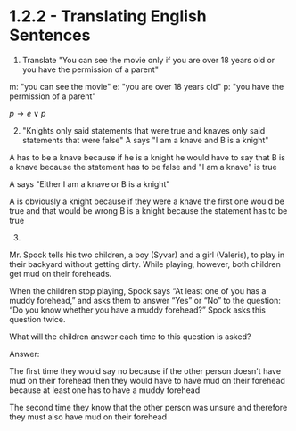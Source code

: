 # 1.2.2 - Translating English Sentences

1. Translate "You can see the movie only if you are over 18 years old or you have the permission of a parent"

m: "you can see the movie"
e: "you are over 18 years old"
p: "you have the permission of a parent"

$p \to e\lor p$

2. "Knights only said statements that were true and knaves only said statements that were false"
A says "I am a knave and B is a knight"

A has to be a knave because if he is a knight he would have to say that
B is a knave because the statement has to be false and "I am a knave" is true


A says "Either I am a knave or B is a knight"

A is obviously a knight because if they were a knave the first one would be true and that would be wrong
B is a knight because the statement has to be true

3. 
Mr. Spock tells his two children, a boy (Syvar) and a
girl (Valeris), to play in their backyard without getting dirty.
While playing, however, both children get mud on their foreheads.

When the children stop playing, Spock says
“At least one of you has a muddy forehead,”
and asks them to answer “Yes” or “No” to the question:
“Do you know whether you have a muddy forehead?”
Spock asks this question twice.

What will the children answer each time to this question is asked?

Answer: 

The first time they would say no because if the other person doesn't have mud on their forehead then they would have
to have mud on their forehead because at least one has to have a muddy forehead

The second time they know that the other person was unsure and therefore they must also have mud on their forehead


